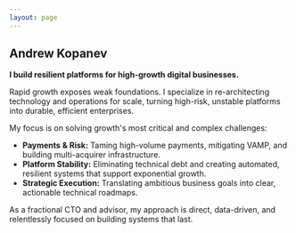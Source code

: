 ```yaml
---
layout: page
---
```


## Andrew Kopanev

**I build resilient platforms for high-growth digital businesses.**

Rapid growth exposes weak foundations. I specialize in re-architecting technology and operations for scale, turning high-risk, unstable platforms into durable, efficient enterprises.

My focus is on solving growth's most critical and complex challenges:
- **Payments & Risk:** Taming high-volume payments, mitigating VAMP, and building multi-acquirer infrastructure.
- **Platform Stability:** Eliminating technical debt and creating automated, resilient systems that support exponential growth.
- **Strategic Execution:** Translating ambitious business goals into clear, actionable technical roadmaps.

As a fractional CTO and advisor, my approach is direct, data-driven, and relentlessly focused on building systems that last.